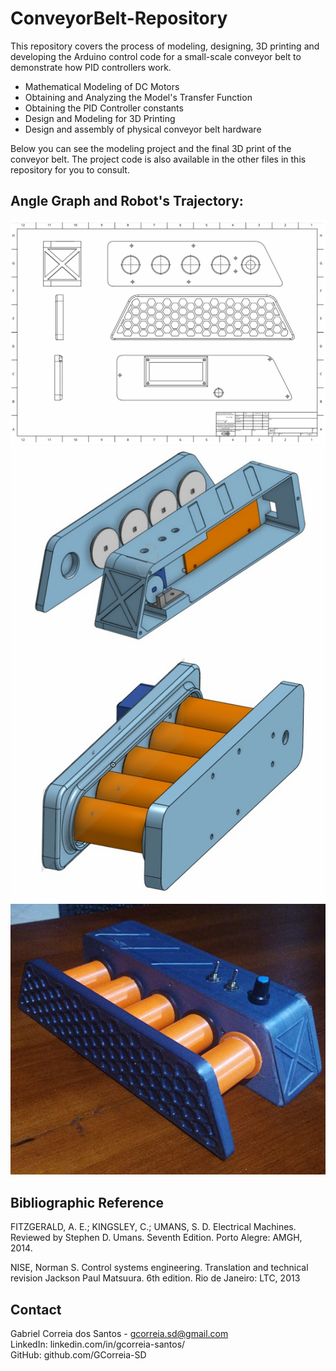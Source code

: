 # ConveyorBelt-Repository

This repository covers the process of modeling, designing, 3D printing and developing the Arduino control code for a small-scale conveyor belt to demonstrate how PID controllers work. 

- Mathematical Modeling of DC Motors
- Obtaining and Analyzing the Model's Transfer Function
- Obtaining the PID Controller constants
- Design and Modeling for 3D Printing
- Design and assembly of physical conveyor belt hardware

Below you can see the modeling project and the final 3D print of the conveyor belt. The project code is also available in the other files in this repository for you to consult. 

## Angle Graph and Robot's Trajectory:
![image](https://github.com/GCorreia-SD/ConveyorBelt-Repository/blob/images/ProjectConveyorBelt.png)
![image](https://github.com/GCorreia-SD/ConveyorBelt-Repository/blob/images/ModelingConveyorBelt_Part1.png)
![image](https://github.com/GCorreia-SD/ConveyorBelt-Repository/blob/images/ModelingConveyorBelt_Part2.png)
![image](https://github.com/GCorreia-SD/ConveyorBelt-Repository/blob/images/3DPrintingConveyorBelt.png)

## Bibliographic Reference
FITZGERALD, A. E.; KINGSLEY, C.; UMANS, S. D. Electrical Machines. Reviewed by Stephen D. Umans. Seventh Edition. Porto Alegre: AMGH, 2014.

NISE, Norman S. Control systems engineering. Translation and technical revision Jackson Paul Matsuura. 6th edition. Rio de Janeiro: LTC, 2013

## Contact
Gabriel Correia dos Santos - gcorreia.sd@gmail.com<br>
LinkedIn: linkedin.com/in/gcorreia-santos/<br>
GitHub: github.com/GCorreia-SD<br>
